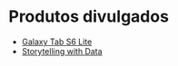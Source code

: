 # Produtos divulgados

- [Galaxy Tab S6 Lite](https://czargab18.github.io/divulgacoes/galaxy-tab-s6-lite/index.html)
- [Storytelling with Data](https://czargab18.github.io/divulgacoes/storytelling-with-data/)
